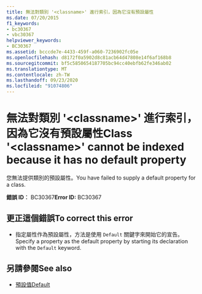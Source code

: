 ```yaml
---
title: 無法對類別 '<classname>' 進行索引，因為它沒有預設屬性
ms.date: 07/20/2015
f1_keywords:
- bc30367
- vbc30367
helpviewer_keywords:
- BC30367
ms.assetid: bcccde7e-4433-459f-a060-7236902fc05e
ms.openlocfilehash: d8172f0a5902d8c81acb64d47808e14f6af168b8
ms.sourcegitcommit: bf5c5850654187705bc94cc40ebfb62fe346ab02
ms.translationtype: MT
ms.contentlocale: zh-TW
ms.lasthandoff: 09/23/2020
ms.locfileid: "91074806"
---
```

# <a name="class-classname-cannot-be-indexed-because-it-has-no-default-property"></a><span data-ttu-id="bed69-102">無法對類別 '\<classname>' 進行索引，因為它沒有預設屬性</span><span class="sxs-lookup"><span data-stu-id="bed69-102">Class '\<classname>' cannot be indexed because it has no default property</span></span>

<span data-ttu-id="bed69-103">您無法提供類別的預設屬性。</span><span class="sxs-lookup"><span data-stu-id="bed69-103">You have failed to supply a default property for a class.</span></span>  
  
 <span data-ttu-id="bed69-104">**錯誤 ID︰** BC30367</span><span class="sxs-lookup"><span data-stu-id="bed69-104">**Error ID:** BC30367</span></span>  
  
## <a name="to-correct-this-error"></a><span data-ttu-id="bed69-105">更正這個錯誤</span><span class="sxs-lookup"><span data-stu-id="bed69-105">To correct this error</span></span>  
  
- <span data-ttu-id="bed69-106">指定屬性作為預設屬性，方法是使用 `Default` 關鍵字來開始它的宣告。</span><span class="sxs-lookup"><span data-stu-id="bed69-106">Specify a property as the default property by starting its declaration with the `Default` keyword.</span></span>  
  
## <a name="see-also"></a><span data-ttu-id="bed69-107">另請參閱</span><span class="sxs-lookup"><span data-stu-id="bed69-107">See also</span></span>

- [<span data-ttu-id="bed69-108">預設值</span><span class="sxs-lookup"><span data-stu-id="bed69-108">Default</span></span>](../language-reference/modifiers/default.md)
